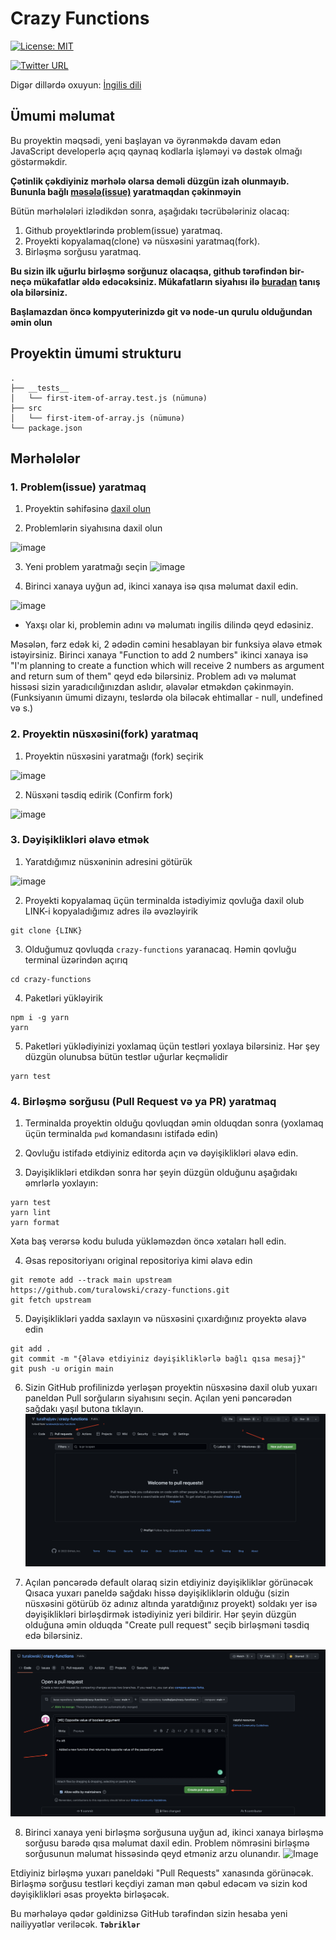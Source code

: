 # Crazy Functions

[![License: MIT](https://img.shields.io/badge/License-MIT-yellow.svg)](https://opensource.org/licenses/MIT)

[![Twitter URL](https://img.shields.io/twitter/url/https/twitter.com/turalowski.svg?style=social&label=Follow%20%40turalowski)](https://twitter.com/turalowski)

Digər dillərdə oxuyun: [İngilis dili](README.en.md)

## Ümumi məlumat

Bu proyektin məqsədi, yeni başlayan və öyrənməkdə davam edən JavaScript developerlə açıq qaynaq kodlarla işləməyi və dəstək olmağı göstərməkdir. 

**Çətinlik çəkdiyiniz mərhələ olarsa deməli düzgün izah olunmayıb. Bununla bağlı [məsələ(issue)](https://github.com/turalowski/crazy-functions/issues/new) yaratmaqdan çəkinməyin**

Bütün mərhələləri izlədikdən sonra, aşağıdakı təcrübələriniz olacaq:

1. Github proyektlərində problem(issue) yaratmaq.
2. Proyekti kopyalamaq(clone) və nüsxəsini yaratmaq(fork).
3. Birləşmə sorğusu yaratmaq.

**Bu sizin ilk uğurlu birləşmə sorğunuz olacaqsa, github tərəfindən bir-neçə mükafatlar əldə edəcəksiniz. Mükafatların siyahısı ilə [buradan](https://github.com/Schweinepriester/github-profile-achievements) tanış ola bilərsiniz.**

**Başlamazdan öncə kompyuterinizdə git və node-un qurulu olduğundan əmin olun**

## Proyektin ümumi strukturu

```
.
├── __tests__
│   └── first-item-of-array.test.js (nümunə)
├── src
│   └── first-item-of-array.js (nümunə)
└── package.json
```

## Mərhələlər

### 1. Problem(issue) yaratmaq


 1. Proyektin səhifəsinə [daxil olun](https://github.com/turalowski/crazy-functions)
 
 2. Problemlərin siyahısına daxil olun

 ![image](assets/issue_tab.png)

 3. Yeni problem yaratmağı seçin
 ![image](assets/new_issue.png)

 4. Birinci xanaya uyğun ad, ikinci xanaya isə qısa məlumat daxil edin.

 ![image](assets/issue_details.png)
 
 * Yaxşı olar ki, problemin adını və məlumatı ingilis dilində qeyd edəsiniz.
 
 Məsələn, fərz edək ki, 2 ədədin cəmini hesablayan bir funksiya əlavə etmək istəyirsiniz. Birinci xanaya "Function to add 2 numbers" ikinci xanaya isə "I'm planning to create a function which will receive 2 numbers as argument and return sum of them" qeyd edə bilərsiniz. Problem adı və məlumat hissəsi sizin yaradıcılığınızdan aslıdır, əlavələr etməkdən çəkinməyin. (Funksiyanın ümumi dizaynı, teslərdə ola biləcək ehtimallar -  null, undefined və s.)


### 2. Proyektin nüsxəsini(fork) yaratmaq

1. Proyektin nüsxəsini yaratmağı (fork) seçirik
   
![image](assets/create_fork.png)

2. Nüsxəni təsdiq edirik (Confirm fork)

![image](assets/confirm_fork.png)

### 3. Dəyişiklikləri əlavə etmək

1. Yaratdığımız nüsxəninin adresini götürük

![image](assets/fork_link.png)

2. Proyekti kopyalamaq üçün terminalda istədiyimiz qovluğa daxil olub LINK-i kopyaladığımız adres ilə əvəzləyirik

```
git clone {LINK}
```

3. Olduğumuz qovluqda `crazy-functions` yaranacaq. Həmin qovluğu terminal üzərindən açırıq

```
cd crazy-functions
```

4. Paketləri yükləyirik

```
npm i -g yarn
yarn
```

5. Paketləri yüklədiyinizi yoxlamaq üçün testləri yoxlaya bilərsiniz. Hər şey düzgün olunubsa bütün testlər uğurlar keçməlidir

```
yarn test
```

### 4. Birləşmə sorğusu (Pull Request və ya PR) yaratmaq

1. Terminalda proyektin olduğu qovluqdan əmin olduqdan sonra (yoxlamaq üçün terminalda `pwd` komandasını istifadə edin) 

2. Qovluğu istifadə etdiyiniz editorda açın və dəyişiklikləri əlavə edin.

3. Dəyişiklikləri etdikdən sonra hər şeyin düzgün olduğunu aşağıdakı əmrlərlə yoxlayın:

```
yarn test
yarn lint
yarn format
```

Xəta baş verərsə kodu buluda yükləməzdən öncə xətaları həll edin.

4. Əsas repositoriyanı original repositoriya kimi əlavə edin

```
git remote add --track main upstream https://github.com/turalowski/crazy-functions.git
git fetch upstream
```

5. Dəyişiklikləri yadda saxlayın və nüsxəsini çıxardığınız proyektə əlavə edin

```
git add .
git commit -m "{Əlavə etdiyiniz dəyişikliklərlə bağlı qısa mesaj}"
git push -u origin main
```

6. Sizin GitHub profilinizdə yerləşən proyektin nüsxəsinə daxil olub yuxarı paneldən Pull sorğuların siyahısını seçin. Açılan yeni pəncərədən sağdakı yaşıl butona tıklayın.
![Image](assets/new_pull_request.png)


7. Açılan pəncərədə default olaraq sizin etdiyiniz dəyişikliklər görünəcək Qısaca yuxarı paneldə sağdakı hissə dəyişikliklərin olduğu (sizin nüsxəsini götürüb öz adınız altında yaratdığınız proyekt) soldakı yer isə dəyişiklikləri birləşdirmək istədiyiniz yeri bildirir.
Hər şeyin düzgün olduğuna əmin olduqda "Create pull request" seçib birləşməni təsdiq edə bilərsiniz.

![Image](assets/pr_create.png)

8. Birinci xanaya yeni birləşmə sorğusuna uyğun ad, ikinci xanaya birləşmə sorğusu barədə qısa məlumat daxil edin. Problem nömrəsini birləşmə sorğusunun məlumat hissəsində qeyd etməniz arzu olunandır. 
![Image](assets/new_pull_request.png.png)

Etdiyiniz birləşmə yuxarı paneldəki "Pull Requests" xanasında görünəcək. Birləşmə sorğusu testləri keçdiyi zaman mən qəbul edəcəm və sizin kod dəyişiklikləri əsas proyektə birləşəcək.

Bu mərhələyə qədər gəldinizsə GitHub tərəfindən sizin hesaba yeni nailiyyətlər veriləcək. __`Təbriklər`__